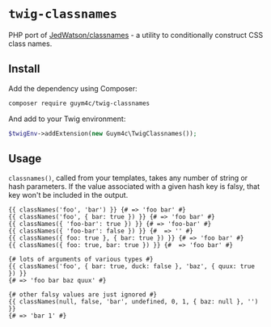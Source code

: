 # `twig-classnames`

PHP port of [JedWatson/classnames](https://github.com/JedWatson/classnames) - a utility to conditionally construct CSS class names.

## Install
Add the dependency using Composer:
```bash
composer require guym4c/twig-classnames
```
And add to your Twig environment:
```php
$twigEnv->addExtension(new Guym4c\TwigClassnames());
```

## Usage
`classnames()`, called from your templates, takes any number of string or hash parameters. If the value associated with a given hash key is falsy, that key won't be included in the output.

```twig
{{ classNames('foo', 'bar') }} {# => 'foo bar' #}
{{ classNames('foo', { bar: true }) }} {# => 'foo bar' #}
{{ classNames({ 'foo-bar': true }) }} {# => 'foo-bar' #}
{{ classNames({ 'foo-bar': false }) }} {#  => '' #}
{{ classNames({ foo: true }, { bar: true }) }} {# => 'foo bar' #}
{{ classNames({ foo: true, bar: true }) }} {#  => 'foo bar' #}

{# lots of arguments of various types #}
{{ classNames('foo', { bar: true, duck: false }, 'baz', { quux: true }) }} 
{# => 'foo bar baz quux' #}

{# other falsy values are just ignored #}
{{ classNames(null, false, 'bar', undefined, 0, 1, { baz: null }, '') }} 
{# => 'bar 1' #}
```